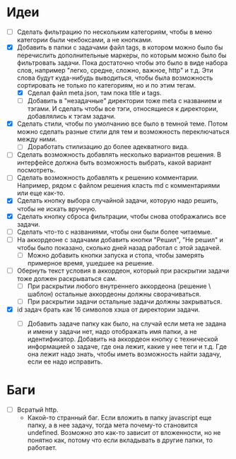 # Идеи

- [ ] Сделать фильтрацию по нескольким категориям, чтобы в меню категории были чекбоксами, а не кнопками.
- [x] Добавить в папки с задачами файл tags, в котором можно было бы перечислить дополнительные маркеры, по которым можно было бы фильтровать задачи. Пока достаточно чтобы это было в виде набора слов, например "легко, средне, сложно, важное, http" и т.д. Эти слова будут куда-нибудь выводиться, чтобы была возможность сортировать не только по категориям, но и по этим тегам.
  - [x] Сделал файл meta.json, там пока title и tags.
  - [ ] Добавить в "незадачные" директории тоже meta с названием и тэгами. И сделать чтобы все тэги, относящиеся к директории, добавлялись к тэгам задачи.
- [x] Сделать стили, чтобы по умолчанию все было в темной теме. Потом можно сделать разные стили для тем и возможность переключаться между ними.
  - [ ] Доработать стилизацию до более адекватного вида.
- [ ] Сделать возможность добавлять несколько вариантов решения. В интерфейсе должна быть возможность выбрать, какой вариант посмотреть.
- [ ] Сделать возможность добавлять к решению комментарии. Например, рядом с файлом решения класть md с комментариями или еще как-то.
- [x] Сделать кнопку выбора случайной задачи, которую надо решить, чтобы не искать вручную.
- [x] Сделать кнопку сброса фильтрации, чтобы снова отображались все задачи.
- [ ] Сделать что-то с названиями, чтобы они были более читаемые.
- [ ] На аккордеоне с задачами добавить кнопки "Решил", "Не решил" и чтобы было показано, сколько дней назад работал с этой задачей.
  - [ ] Можно добавить кнопки запуска и стопа, чтобы замерять примерное время, ушедшее на решение.
- [ ] Обернуть текст условия в аккордеон, который при раскрытии задачи тоже должен раскрываться сам.
  - [ ] При раскрытии любого внутреннего аккордеона (решение \ шаблон) остальные аккордеоны должны сворачиваться.
  - [ ] При раскрытии задачи остальные задачи должны закрываться.
- [x] id задач брать как 16 символов хэша от директории задачи.
  - [ ] Добавить задаче папку как было, на случай если мета не задана и имени у задачи нет, надо отображать имя папки, а не идентификатор. Добавить на аккордеон кнопку с технической информацией о задаче, где она лежит, какие у нее теги и т.д. Где она лежит надо знать, чтобы иметь возможность найти задачу, если ее надо исправить.



# Баги

- [ ] Всратый http.
  * Какой-то странный баг. Если вложить в папку javascript еще папку, а в нее задачу, тогда мета почему-то становится undefined. Возможно это как-то зависит от вложенности, но не понятно как, потому что если вкладывать в другие папки, то работает.